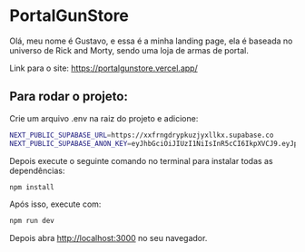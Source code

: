 # PortalGunStore

Olá, meu nome é Gustavo, e essa é a minha landing page, ela é baseada no universo de Rick and Morty, sendo uma loja de armas de portal.

Link para o site: https://portalgunstore.vercel.app/

## Para rodar o projeto:

Crie um arquivo .env na raiz do projeto e adicione:

```bash
NEXT_PUBLIC_SUPABASE_URL=https://xxfrngdrypkuzjyxllkx.supabase.co
NEXT_PUBLIC_SUPABASE_ANON_KEY=eyJhbGciOiJIUzI1NiIsInR5cCI6IkpXVCJ9.eyJpc3MiOiJzdXBhYmFzZSIsInJlZiI6Inh4ZnJuZ2RyeXBrdXpqeXhsbGt4Iiwicm9sZSI6ImFub24iLCJpYXQiOjE3NDQ3NDkzMTAsImV4cCI6MjA2MDMyNTMxMH0.cDa0CV2JITCuCIWVJU6p4EfslXO2IRBMZ7ZsRgPgkCc
```
Depois execute o seguinte comando no terminal para instalar todas as dependências:
```bash
npm install
```

Após isso, execute com:
```bash
npm run dev
```

Depois abra [http://localhost:3000](http://localhost:3000) no seu navegador.


